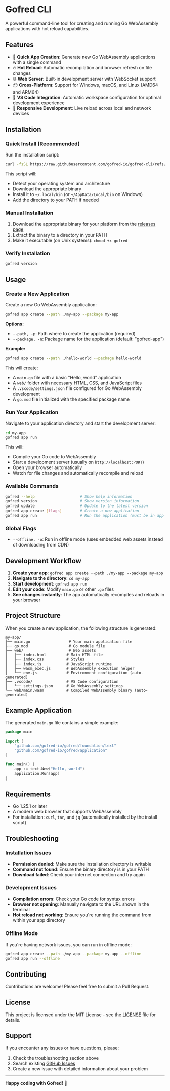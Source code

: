 # Gofred CLI

A powerful command-line tool for creating and running Go WebAssembly applications with hot reload capabilities.

## Features

- 🚀 **Quick App Creation**: Generate new Go WebAssembly applications with a single command
- 🔥 **Hot Reload**: Automatic recompilation and browser refresh on file changes
- 🌐 **Web Server**: Built-in development server with WebSocket support
- 📦 **Cross-Platform**: Support for Windows, macOS, and Linux (AMD64 and ARM64)
- 🔧 **VS Code Integration**: Automatic workspace configuration for optimal development experience
- 📱 **Responsive Development**: Live reload across local and network devices

## Installation

### Quick Install (Recommended)

Run the installation script:

```bash
curl -fsSL https://raw.githubusercontent.com/gofred-io/gofred-cli/refs/heads/master/install.sh | bash
```

This script will:
- Detect your operating system and architecture
- Download the appropriate binary
- Install it to `~/.local/bin` (or `~/AppData/Local/bin` on Windows)
- Add the directory to your PATH if needed

### Manual Installation

1. Download the appropriate binary for your platform from the [releases page](https://github.com/gofred-io/gofred-cli/releases)
2. Extract the binary to a directory in your PATH
3. Make it executable (on Unix systems): `chmod +x gofred`

### Verify Installation

```bash
gofred version
```

## Usage

### Create a New Application

Create a new Go WebAssembly application:

```bash
gofred app create --path ./my-app --package my-app
```

**Options:**
- `--path, -p`: Path where to create the application (required)
- `--package, -n`: Package name for the application (default: "gofred-app")

**Example:**
```bash
gofred app create --path ./hello-world --package hello-world
```

This will create:
- A `main.go` file with a basic "Hello, world" application
- A `web/` folder with necessary HTML, CSS, and JavaScript files
- A `.vscode/settings.json` file configured for Go WebAssembly development
- A `go.mod` file initialized with the specified package name

### Run Your Application

Navigate to your application directory and start the development server:

```bash
cd my-app
gofred app run
```

This will:
- Compile your Go code to WebAssembly
- Start a development server (usually on `http://localhost:PORT`)
- Open your browser automatically
- Watch for file changes and automatically recompile and reload

### Available Commands

```bash
gofred --help                    # Show help information
gofred version                   # Show version information
gofred update                    # Update to the latest version
gofred app create [flags]        # Create a new application
gofred app run                   # Run the application (must be in app directory)
```

### Global Flags

- `--offline, -o`: Run in offline mode (uses embedded web assets instead of downloading from CDN)

## Development Workflow

1. **Create your app**: `gofred app create --path ./my-app --package my-app`
2. **Navigate to the directory**: `cd my-app`
3. **Start development**: `gofred app run`
4. **Edit your code**: Modify `main.go` or other `.go` files
5. **See changes instantly**: The app automatically recompiles and reloads in your browser

## Project Structure

When you create a new application, the following structure is generated:

```
my-app/
├── main.go                 # Your main application file
├── go.mod                  # Go module file
├── web/                    # Web assets
│   ├── index.html         # Main HTML file
│   ├── index.css          # Styles
│   ├── index.js           # JavaScript runtime
│   ├── wasm_exec.js       # WebAssembly execution helper
│   └── env.js             # Environment configuration (auto-generated)
├── .vscode/               # VS Code configuration
│   └── settings.json      # Go WebAssembly settings
└── web/main.wasm          # Compiled WebAssembly binary (auto-generated)
```

## Example Application

The generated `main.go` file contains a simple example:

```go
package main

import (
    "github.com/gofred-io/gofred/foundation/text"
    "github.com/gofred-io/gofred/application"
)

func main() {
    app := text.New("Hello, world")
    application.Run(app)
}
```

## Requirements

- Go 1.25.1 or later
- A modern web browser that supports WebAssembly
- For installation: `curl`, `tar`, and `jq` (automatically installed by the install script)

## Troubleshooting

### Installation Issues

- **Permission denied**: Make sure the installation directory is writable
- **Command not found**: Ensure the binary directory is in your PATH
- **Download failed**: Check your internet connection and try again

### Development Issues

- **Compilation errors**: Check your Go code for syntax errors
- **Browser not opening**: Manually navigate to the URL shown in the terminal
- **Hot reload not working**: Ensure you're running the command from within your app directory

### Offline Mode

If you're having network issues, you can run in offline mode:

```bash
gofred app create --path ./my-app --package my-app --offline
gofred app run --offline
```

## Contributing

Contributions are welcome! Please feel free to submit a Pull Request.

## License

This project is licensed under the MIT License - see the [LICENSE](LICENSE) file for details.

## Support

If you encounter any issues or have questions, please:
1. Check the troubleshooting section above
2. Search existing [GitHub Issues](https://github.com/gofred-io/gofred-cli/issues)
3. Create a new issue with detailed information about your problem

---

**Happy coding with Gofred! 🚀**
